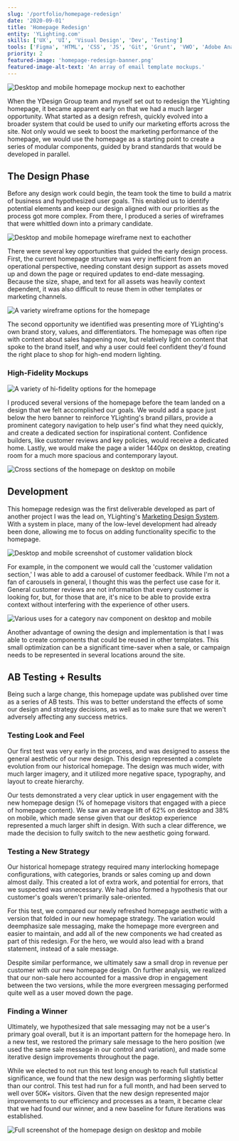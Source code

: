 ```yaml
---
slug: '/portfolio/homepage-redesign'
date: '2020-09-01'
title: 'Homepage Redesign'
entity: 'YLighting.com'
skills: ['UX', 'UI', 'Visual Design', 'Dev', 'Testing']
tools: ['Figma', 'HTML', 'CSS', 'JS', 'Git', 'Grunt', 'VWO', 'Adobe Analytics']
priority: 2
featured-image: 'homepage-redesign-banner.png'
featured-image-alt-text: 'An array of email template mockups.'
---
```


![Desktop and mobile homepage mockup next to eachother](1-HP-Mobile-Desktop.png)

When the YDesign Group team and myself set out to redesign the YLighting homepage, it became apparent early on that we had a much larger opportunity. What started as a design refresh, quickly evolved into a broader system that could be used to unify our marketing efforts across the site. Not only would we seek to boost the marketing performance of the homepage, we would use the homepage as a starting point to create a series of modular components, guided by brand standards that would be developed in parallel.

## The Design Phase

Before any design work could begin, the team took the time to build a matrix of business and hypothesized user goals. This enabled us to identify potential elements and keep our design aligned with our priorities as the process got more complex. From there, I produced a series of wireframes that were whittled down into a primary candidate.

![Desktop and mobile homepage wireframe next to eachother](2-HP-WF-Mobile-Desktop.png 'An early wireframe candidate.')

There were several key opportunities that guided the early design process. First, the current homepage structure was very inefficient from an operational perspective, needing constant design support as assets moved up and down the page or required updates to end-date messaging. Because the size, shape, and text for all assets was heavily context dependent, it was also difficult to reuse them in other templates or marketing channels.

![A variety wireframe options for the homepage](3-HP-WF-Multiple.png 'I produced several wireframes before finding our primary candidate.')

The second opportunity we identified was presenting more of YLighting's own brand story, values, and differentiators. The homepage was often ripe with content about sales happening now, but relatively light on content that spoke to the brand itself, and why a user could feel confident they'd found the right place to shop for high-end modern lighting.

### High-Fidelity Mockups

![A variety of hi-fidelity options for the homepage](4-HP-Hi-Fidelity-Multiple.png 'One wireframe informed many visual design and UI options.')

I produced several versions of the homepage before the team landed on a design that we felt accomplished our goals. We would add a space just below the hero banner to reinforce YLighting's brand pillars, provide a prominent category navigation to help user's find what they need quickly, and create a dedicated section for inspirational content. Confidence builders, like customer reviews and key policies, would receive a dedicated home. Lastly, we would make the page a wider 1440px on desktop, creating room for a much more spacious and contemporary layout.

![Cross sections of the homepage on desktop on mobile](5-HP-Hi-Fidelity-Final-Mocks.png 'Larger imagery, and diverse components made for more dynamic homepage layouts.')

## Development

This homepage redesign was the first deliverable developed as part of another project I was the lead on, YLighting's [Marketing Design System](/portfolio/marketing-design-system/). With a system in place, many of the low-level development had already been done, allowing me to focus on adding functionality specific to the homepage.

![Desktop and mobile screenshot of customer validation block](6-Customer-Validation-Block.png "The 'customer validation section' included a carousel of customer feedback.")

For example, in the component we would call the 'customer validation section,' I was able to add a carousel of customer feedback. While I'm not a fan of carousels in general, I thought this was the perfect use case for it. General customer reviews are not information that every customer is looking for, but, for those that are, it's nice to be able to provide extra context without interfering with the experience of other users.

![Various uses for a category nav component on desktop and mobile](7-Category-Navigation-Multiple.png 'The same component could be used to serve unique purposes in different templates.')

Another advantage of owning the design and implementation is that I was able to create components that could be reused in other templates. This small optimization can be a significant time-saver when a sale, or campaign needs to be represented in several locations around the site.

## AB Testing + Results

Being such a large change, this homepage update was published over time as a series of AB tests. This was to better understand the effects of some our design and strategy decisions, as well as to make sure that we weren't adversely affecting any success metrics.

### Testing Look and Feel

Our first test was very early in the process, and was designed to assess the general aesthetic of our new design. This design represented a complete evolution from our historical homepage. The design was much wider, with much larger imagery, and it utilized more negative space, typography, and layout to create hierarchy.

Our tests demonstrated a very clear uptick in user engagement with the new homepage design (% of homepage visitors that engaged with a piece of homepage content). We saw an average lift of 62% on desktop and 38% on mobile, which made sense given that our desktop experience represented a much larger shift in design. With such a clear difference, we made the decision to fully switch to the new aesthetic going forward.

### Testing a New Strategy

Our historical homepage strategy required many interlocking homepage configurations, with categories, brands or sales coming up and down almost daily. This created a lot of extra work, and potential for errors, that we suspected was unnecessary. We had also formed a hypothesis that our customer's goals weren't primarily sale-oriented.

For this test, we compared our newly refreshed homepage aesthetic with a version that folded in our new homepage strategy. The variation would deemphasize sale messaging, make the homepage more evergreen and easier to maintain, and add all of the new components we had created as part of this redesign. For the hero, we would also lead with a brand statement, instead of a sale message.

Despite similar performance, we ultimately saw a small drop in revenue per customer with our new homepage design. On further analysis, we realized that our non-sale hero accounted for a massive drop in engagement between the two versions, while the more evergreen messaging performed quite well as a user moved down the page.

### Finding a Winner

Ultimately, we hypothesized that sale messaging may not be a user's primary goal overall, but it is an important pattern for the homepage hero. In a new test, we restored the primary sale message to the hero position (we used the same sale message in our control and variation), and made some iterative design improvements throughout the page.

While we elected to not run this test long enough to reach full statistical significance, we found that the new design was performing slightly better than our control. This test had run for a full month, and had been served to well over 50K+ visitors. Given that the new design represented major improvements to our efficiency and processes as a team, it became clear that we had found our winner, and a new baseline for future iterations was established.

![Full screenshot of the homepage design on desktop and mobile](8-HP-Complete-Mobile-Desktop.png 'A complete example of a desktop and mobile homepage.')
